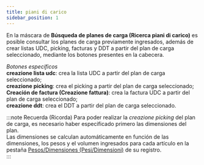 ```yaml
---
title: piani di carico
sidebar_position: 1
---
```


En la máscara de **Búsqueda de planes de carga (Ricerca piani di carico)** es posible consultar los planes de carga previamente ingresados, además de crear listas UDC, picking, facturas y DDT a partir del plan de carga seleccionado, mediante los botones presentes en la cabecera.

*Botones específicos*  
**creazione lista udc**: crea la lista UDC a partir del plan de carga seleccionado;  
**creazione picking**: crea el picking a partir del plan de carga seleccionado;  
**Creación de factura (Creazione fattura)**: crea la factura UDC a partir del plan de carga seleccionado;  
**creazione ddt**: crea el DDT a partir del plan de carga seleccionado.


:::note Recuerda (Ricorda)
Para poder realizar la *creazione picking* del plan de carga, es necesario haber especificado primero las dimensiones del plan.  
Las dimensiones se calculan automáticamente en función de las dimensiones, los pesos y el volumen ingresados para cada artículo en la pestaña [Pesos/Dimensiones (Pesi/Dimensioni)](/docs/erp-home/registers/items/create-new-item) de su registro.    
:::